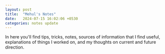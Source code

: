 ```yaml
---
layout: post
title:  "Mehul's Notes"
date:   2024-07-15 16:02:06 +0530
categories: notes update
---
```


In here you'll find tips, tricks, notes, sources of information that I find useful,
explanations of things I worked on, and my thoughts on current and future direction. 